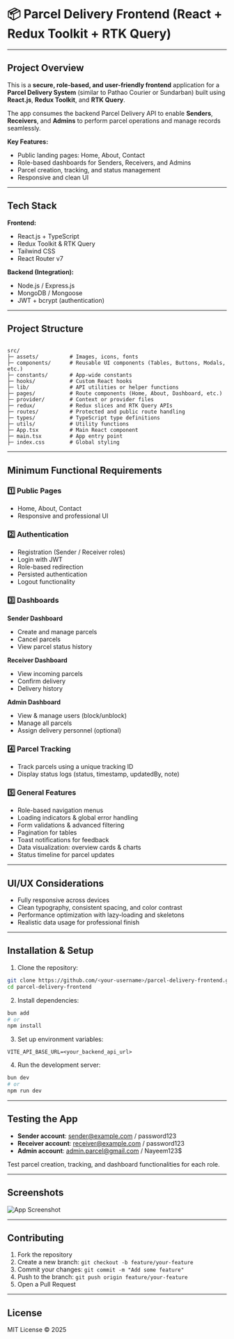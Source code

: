 
# 📦 Parcel Delivery Frontend (React + Redux Toolkit + RTK Query)

---

## **Project Overview**

This is a **secure, role-based, and user-friendly frontend** application for a **Parcel Delivery System** (similar to Pathao Courier or Sundarban) built using **React.js**, **Redux Toolkit**, and **RTK Query**.

The app consumes the backend Parcel Delivery API to enable **Senders**, **Receivers**, and **Admins** to perform parcel operations and manage records seamlessly.

**Key Features:**
- Public landing pages: Home, About, Contact
- Role-based dashboards for Senders, Receivers, and Admins
- Parcel creation, tracking, and status management
- Responsive and clean UI

---

## **Tech Stack**

**Frontend:**
- React.js + TypeScript
- Redux Toolkit & RTK Query
- Tailwind CSS
- React Router v7

**Backend (Integration):**
- Node.js / Express.js
- MongoDB / Mongoose
- JWT + bcrypt (authentication)

---

## **Project Structure**

```

src/
├─ assets/          # Images, icons, fonts
├─ components/      # Reusable UI components (Tables, Buttons, Modals, etc.)
├─ constants/       # App-wide constants
├─ hooks/           # Custom React hooks
├─ lib/             # API utilities or helper functions
├─ pages/           # Route components (Home, About, Dashboard, etc.)
├─ provider/        # Context or provider files
├─ redux/           # Redux slices and RTK Query APIs
├─ routes/          # Protected and public route handling
├─ types/           # TypeScript type definitions
├─ utils/           # Utility functions
├─ App.tsx          # Main React component
├─ main.tsx         # App entry point
├─ index.css        # Global styling

````

---

## **Minimum Functional Requirements**

### 1️⃣ Public Pages
- Home, About, Contact
- Responsive and professional UI

### 2️⃣ Authentication
- Registration (Sender / Receiver roles)
- Login with JWT
- Role-based redirection
- Persisted authentication
- Logout functionality

### 3️⃣ Dashboards
**Sender Dashboard**
- Create and manage parcels
- Cancel parcels
- View parcel status history

**Receiver Dashboard**
- View incoming parcels
- Confirm delivery
- Delivery history

**Admin Dashboard**
- View & manage users (block/unblock)
- Manage all parcels
- Assign delivery personnel (optional)

### 4️⃣ Parcel Tracking
- Track parcels using a unique tracking ID
- Display status logs (status, timestamp, updatedBy, note)

### 5️⃣ General Features
- Role-based navigation menus
- Loading indicators & global error handling
- Form validations & advanced filtering
- Pagination for tables
- Toast notifications for feedback
- Data visualization: overview cards & charts
- Status timeline for parcel updates

---

## **UI/UX Considerations**
- Fully responsive across devices
- Clean typography, consistent spacing, and color contrast
- Performance optimization with lazy-loading and skeletons
- Realistic data usage for professional finish

---

## **Installation & Setup**

1. Clone the repository:

```bash
git clone https://github.com/<your-username>/parcel-delivery-frontend.git
cd parcel-delivery-frontend
````

2. Install dependencies:

```bash
bun add
# or
npm install
```

3. Set up environment variables:

```env
VITE_API_BASE_URL=<your_backend_api_url>
```

4. Run the development server:

```bash
bun dev
# or
npm run dev
```

---

## **Testing the App**

* **Sender account**: [sender@example.com](mailto:sender@example.com) / password123
* **Receiver account**: [receiver@example.com](mailto:receiver@example.com) / password123
* **Admin account**: [admin.parcel@gmail.com](mailto:admin.parcel@gmail.com) / Nayeem123$

Test parcel creation, tracking, and dashboard functionalities for each role.

---


## **Screenshots**

![App Screenshot](./src/assets/screenshot.png)

---

## **Contributing**

1. Fork the repository
2. Create a new branch: `git checkout -b feature/your-feature`
3. Commit your changes: `git commit -m "Add some feature"`
4. Push to the branch: `git push origin feature/your-feature`
5. Open a Pull Request

---

## **License**

MIT License © 2025

```
